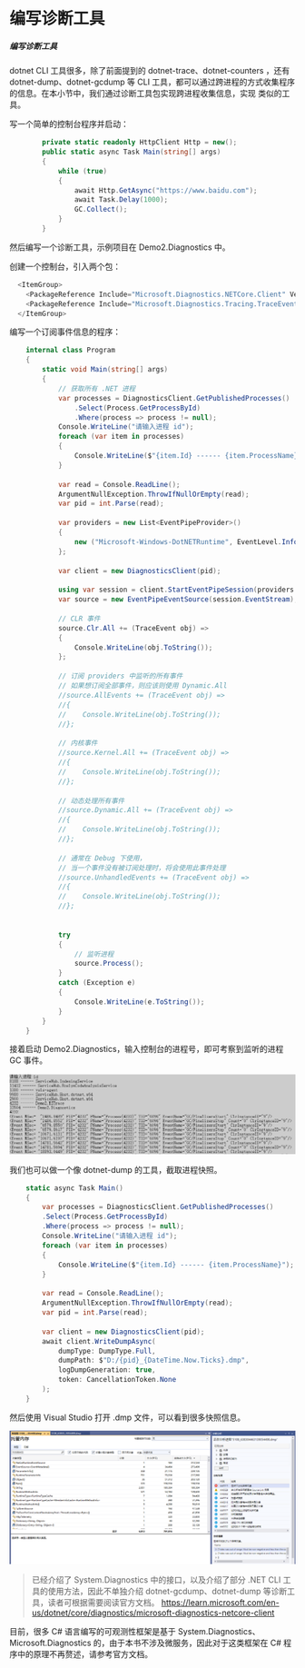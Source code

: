 # 编写诊断工具

##### 编写诊断工具

dotnet CLI 工具很多，除了前面提到的 dotnet-trace、dotnet-counters ，还有 dotnet-dump、dotnet-gcdump 等 CLI 工具，都可以通过跨进程的方式收集程序的信息。在本小节中，我们通过诊断工具包实现跨进程收集信息，实现 类似的工具。



写一个简单的控制台程序并启动：

```csharp
        private static readonly HttpClient Http = new();
        public static async Task Main(string[] args)
        {
            while (true)
            {
                await Http.GetAsync("https://www.baidu.com");
                await Task.Delay(1000);
                GC.Collect();
            }
        }
```





然后编写一个诊断工具，示例项目在 Demo2.Diagnostics 中。

创建一个控制台，引入两个包：

```csharp
  <ItemGroup>
    <PackageReference Include="Microsoft.Diagnostics.NETCore.Client" Version="0.2.442301" />
    <PackageReference Include="Microsoft.Diagnostics.Tracing.TraceEvent" Version="3.1.5" />
  </ItemGroup>
```



编写一个订阅事件信息的程序：

```csharp
    internal class Program
    {
        static void Main(string[] args)
        {
            // 获取所有 .NET 进程
            var processes = DiagnosticsClient.GetPublishedProcesses()
                .Select(Process.GetProcessById)
                .Where(process => process != null);
            Console.WriteLine("请输入进程 id");
            foreach (var item in processes)
            {
                Console.WriteLine($"{item.Id} ------ {item.ProcessName}");
            }

            var read = Console.ReadLine();
            ArgumentNullException.ThrowIfNullOrEmpty(read);
            var pid = int.Parse(read);

            var providers = new List<EventPipeProvider>()
            {
                new ("Microsoft-Windows-DotNETRuntime", EventLevel.Informational, (long)ClrTraceEventParser.Keywords.GC),
            };

            var client = new DiagnosticsClient(pid);

            using var session = client.StartEventPipeSession(providers: providers, requestRundown: false, circularBufferMB: 256);
            var source = new EventPipeEventSource(session.EventStream);

            // CLR 事件
            source.Clr.All += (TraceEvent obj) =>
            {
                Console.WriteLine(obj.ToString());
            };

            // 订阅 providers 中监听的所有事件
            // 如果想订阅全部事件，则应该则使用 Dynamic.All
            //source.AllEvents += (TraceEvent obj) =>
            //{
            //    Console.WriteLine(obj.ToString());
            //};

            // 内核事件
            //source.Kernel.All += (TraceEvent obj) =>
            //{
            //    Console.WriteLine(obj.ToString());
            //};

            // 动态处理所有事件
            //source.Dynamic.All += (TraceEvent obj) =>
            //{
            //    Console.WriteLine(obj.ToString());
            //};

            // 通常在 Debug 下使用，
            // 当一个事件没有被订阅处理时，将会使用此事件处理
            //source.UnhandledEvents += (TraceEvent obj) =>
            //{
            //    Console.WriteLine(obj.ToString());
            //};


            try
            {
                // 监听进程
                source.Process();
            }
            catch (Exception e)
            {
                Console.WriteLine(e.ToString());
            }
        }
    }
```





接着启动 Demo2.Diagnostics，输入控制台的进程号，即可考察到监听的进程 GC 事件。

![image-20231226205434863](images/image-20231226205434863.png)



我们也可以做一个像 dotnet-dump 的工具，截取进程快照。


```csharp
    static async Task Main()
    {
        var processes = DiagnosticsClient.GetPublishedProcesses()
        .Select(Process.GetProcessById)
        .Where(process => process != null);
        Console.WriteLine("请输入进程 id");
        foreach (var item in processes)
        {
            Console.WriteLine($"{item.Id} ------ {item.ProcessName}");
        }

        var read = Console.ReadLine();
        ArgumentNullException.ThrowIfNullOrEmpty(read);
        var pid = int.Parse(read);

        var client = new DiagnosticsClient(pid);
        await client.WriteDumpAsync(
            dumpType: DumpType.Full,
            dumpPath: $"D:/{pid}_{DateTime.Now.Ticks}.dmp",
            logDumpGeneration: true,
            token: CancellationToken.None
        );
    }
```



然后使用 Visual Studio 打开 .dmp 文件，可以看到很多快照信息。


![image-20230916073556831](images/image-20230916073556831.png)



> 已经介绍了 System.Diagnostics 中的接口，以及介绍了部分 .NET CLI 工具的使用方法，因此不单独介绍 dotnet-gcdump、dotnet-dump 等诊断工具，读者可根据需要阅读官方文档。
> https://learn.microsoft.com/en-us/dotnet/core/diagnostics/microsoft-diagnostics-netcore-client





目前，很多 C# 语言编写的可观测性框架是基于 System.Diagnostics、Microsoft.Diagnostics 的，由于本书不涉及微服务，因此对于这类框架在 C# 程序中的原理不再赘述，请参考官方文档。